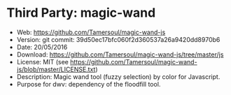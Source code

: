 Third Party: magic-wand
=======================

* Web: https://github.com/Tamersoul/magic-wand-js
* Version: git commit: 39d50ec17bfc060f2d360537a26a9420dd8970b6
* Date: 20/05/2016
* Download: https://github.com/Tamersoul/magic-wand-js/tree/master/js
* License: MIT (see https://github.com/Tamersoul/magic-wand-js/blob/master/LICENSE.txt)
* Description: Magic wand tool (fuzzy selection) by color for Javascript.
* Purpose for dwv: dependency of the floodfill tool.
